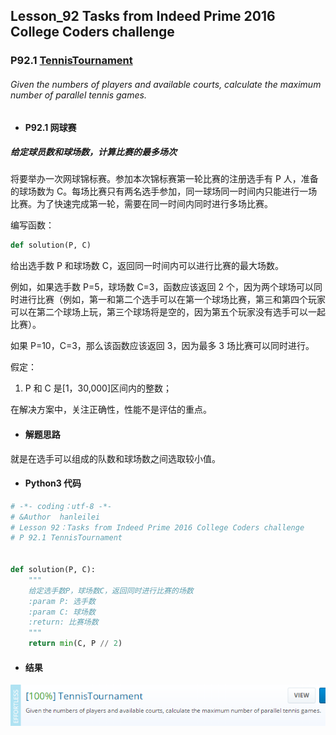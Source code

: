 ## Lesson_92 Tasks from Indeed Prime 2016 College Coders challenge

### P92.1 [TennisTournament](https://app.codility.com/programmers/lessons/92-tasks_from_indeed_prime_2016_college_coders_challenge/tennis_tournament/)

###### Given the numbers of players and available courts, calculate the maximum number of parallel tennis games.

- #### P92.1 网球赛

##### 给定球员数和球场数，计算比赛的最多场次

将要举办一次网球锦标赛。参加本次锦标赛第一轮比赛的注册选手有 P 人，准备的球场数为 C。每场比赛只有两名选手参加，同一球场同一时间内只能进行一场比赛。为了快速完成第一轮，需要在同一时间内同时进行多场比赛。

编写函数：

```python
def solution(P, C)
```

给出选手数 P 和球场数 C，返回同一时间内可以进行比赛的最大场数。

例如，如果选手数 P=5，球场数 C=3，函数应该返回 2 个，因为两个球场可以同时进行比赛（例如，第一和第二个选手可以在第一个球场比赛，第三和第四个玩家可以在第二个球场上玩，第三个球场将是空的，因为第五个玩家没有选手可以一起比赛）。

如果 P=10，C=3，那么该函数应该返回 3，因为最多 3 场比赛可以同时进行。

假定：

1. P 和 C 是[1，30,000]区间内的整数；

在解决方案中，关注正确性，性能不是评估的重点。

- #### 解题思路

就是在选手可以组成的队数和球场数之间选取较小值。

- #### Python3 代码

```python
# -*- coding：utf-8 -*-
# &Author  hanleilei
# Lesson 92：Tasks from Indeed Prime 2016 College Coders challenge
# P 92.1 TennisTournament


def solution(P, C):
    """
    给定选手数P，球场数C，返回同时进行比赛的场数
    :param P: 选手数
    :param C: 球场数
    :return: 比赛场数
    """
    return min(C, P // 2)
```

- #### 结果

![image](https://github.com/Anfany/Codility-Lessons-By-Python3/blob/master/L92_Tasks%20from%20Indeed%20Prime%202016%20College%20Coders%20challenge/92.1.png)
